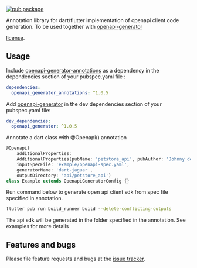 
[![pub package](https://img.shields.io/pub/v/openapi_generator_annotations.svg)](https://pub.dev/packages/openapi_generator)


Annotation library for dart/flutter implementation of openapi client code generation.
To be used together with [openapi-generator](https://pub.dev/packages/openapi_generator)

[license](https://github.com/gibahjoe/openapi-generator-dart/blob/master/openapi-generator-annotations/LICENSE).

## Usage

Include [openapi-generator-annotations](https://pub.dev/packages/openapi_generator_annotations) as a dependency in the dependencies section of your pubspec.yaml file :

```yaml
dependencies:
  openapi_generator_annotations: ^1.0.5
```


Add [openapi-generator](https://pub.dev/packages/openapi_generator) in the dev dependencies section of your pubspec.yaml file:

```yaml
dev_dependencies:
  openapi_generator: ^1.0.5
```


Annotate a dart class with @Openapi() annotation

```dart
@Openapi(
    additionalProperties:
    AdditionalProperties(pubName: 'petstore_api', pubAuthor: 'Johnny dep'),
    inputSpecFile: 'example/openapi-spec.yaml',
    generatorName: 'dart-jaguar',
    outputDirectory: 'api/petstore_api')
class Example extends OpenapiGeneratorConfig {}
```

Run command below to generate open api client sdk from spec file specified in annotation. 
```cmd
flutter pub run build_runner build --delete-conflicting-outputs
```

The api sdk will be generated in the folder specified in the annotation. See examples for more details

## Features and bugs

Please file feature requests and bugs at the [issue tracker][tracker].

[tracker]: https://github.com/gibahjoe/openapi-generator-dart/issues
